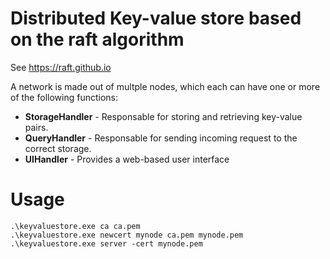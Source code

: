 
# Distributed Key-value store based on the raft algorithm

See https://raft.github.io

A network is made out of multple nodes, which each can have one or more of the following functions:

- **StorageHandler** - Responsable for storing and retrieving key-value pairs.
- **QueryHandler** - Responsable for sending incoming request to the correct storage.
- **UIHandler** - Provides a web-based user interface

# Usage

    .\keyvaluestore.exe ca ca.pem
    .\keyvaluestore.exe newcert mynode ca.pem mynode.pem
    .\keyvaluestore.exe server -cert mynode.pem
